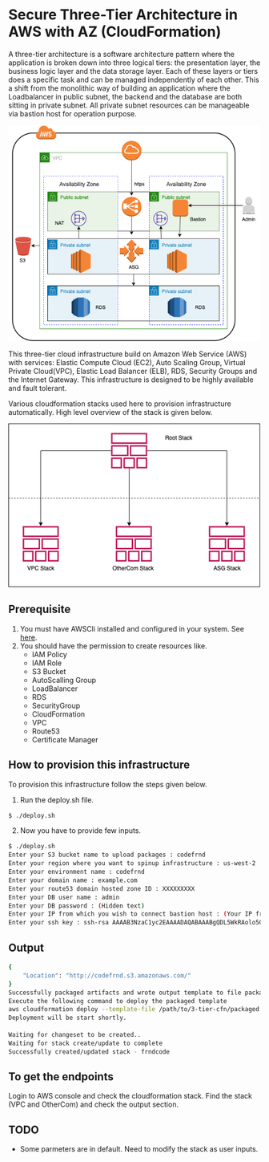 # Secure Three-Tier Architecture in AWS with AZ (CloudFormation)

A three-tier architecture is a software architecture pattern where the application is broken down into three logical tiers: the presentation layer, the business logic layer and the data storage layer. Each of these layers or tiers does a specific task and can be managed independently of each other. This a shift from the monolithic way of building an application where the Loadbalancer in public subnet, the backend and the database are both sitting in private subnet. All private subnet resources can be manageable via bastion host for operation purpose.

![Example1](img/3-tier.png "Example of a successfull infra")

This three-tier cloud infrastructure build on Amazon Web Service (AWS) with services: Elastic Compute Cloud (EC2), Auto Scaling Group, Virtual Private Cloud(VPC), Elastic Load Balancer (ELB), RDS, Security Groups and the Internet Gateway. This infrastructure is designed to be highly available and fault tolerant.

Various cloudformation stacks used here to provision infrastructure automatically. High level overview of the stack is given below.

![Example2](img/cfn-stack.png "Example of cfn stack")

## Prerequisite

1. You must have AWSCli installed and configured in your system. See [here](https://docs.aws.amazon.com/cli/latest/userguide/getting-started-install.html).
2. You should have the permission to create resources like.
   * IAM Policy
   * IAM Role
   * S3 Bucket
   * AutoScalling Group
   * LoadBalancer
   * RDS
   * SecurityGroup
   * CloudFormation
   * VPC
   * Route53
   * Certificate Manager

## How to provision this infrastructure

To provision this infrastructure follow the steps given below.

1. Run the deploy.sh file.

``` bash
$ ./deploy.sh
```
2. Now you have to provide few inputs.

```bash
$ ./deploy.sh
Enter your S3 bucket name to upload packages : codefrnd
Enter your region where you want to spinup infrastructure : us-west-2
Enter your environment name : codefrnd
Enter your domain name : example.com
Enter your route53 domain hosted zone ID : XXXXXXXXX
Enter your DB user name : admin
Enter your DB password : (Hidden text)
Enter your IP from which you wish to connect bastion host : (Your IP from where you want to SSH to bastion host)
Enter your ssh key : ssh-rsa AAAAB3NzaC1yc2EAAAADAQABAAABgQDL5WkRAolo5CPJz7OMvQXXXXXXXXXXXXXXXX
```
## Output

```bash
{
    "Location": "http://codefrnd.s3.amazonaws.com/"
}
Successfully packaged artifacts and wrote output template to file packaged.yaml.
Execute the following command to deploy the packaged template
aws cloudformation deploy --template-file /path/to/3-tier-cfn/packaged.yaml --stack-name <YOUR STACK NAME>
Deployment will be start shortly.

Waiting for changeset to be created..
Waiting for stack create/update to complete
Successfully created/updated stack - frndcode
```
## To get the endpoints

Login to AWS console and check the cloudformation stack. Find the stack (VPC and OtherCom) and check the output section.  

## TODO

* Some parmeters are in default. Need to modify the stack as user inputs.
